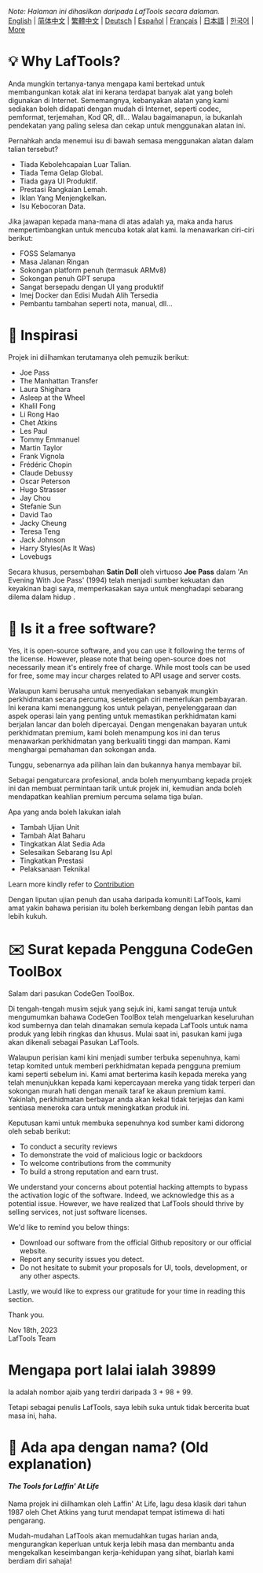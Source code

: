 <i>Note: Halaman ini dihasilkan daripada LafTools secara dalaman.</i> <br/> [English](/docs/en_US/FAQ.md)  |  [简体中文](/docs/zh_CN/FAQ.md)  |  [繁體中文](/docs/zh_HK/FAQ.md)  |  [Deutsch](/docs/de/FAQ.md)  |  [Español](/docs/es/FAQ.md)  |  [Français](/docs/fr/FAQ.md)  |  [日本語](/docs/ja/FAQ.md)  |  [한국어](/docs/ko/FAQ.md) | [More](/docs/) <br/>

# 💡 Why LafTools?

Anda mungkin tertanya-tanya mengapa kami bertekad untuk membangunkan kotak alat ini kerana terdapat banyak alat yang boleh digunakan di Internet. Sememangnya, kebanyakan alatan yang kami sediakan boleh didapati dengan mudah di Internet, seperti codec, pemformat, terjemahan, Kod QR, dll... Walau bagaimanapun, ia bukanlah pendekatan yang paling selesa dan cekap untuk menggunakan alatan ini.

Pernahkah anda menemui isu di bawah semasa menggunakan alatan dalam talian tersebut?

- Tiada Kebolehcapaian Luar Talian.
- Tiada Tema Gelap Global.
- Tiada gaya UI Produktif.
- Prestasi Rangkaian Lemah.
- Iklan Yang Menjengkelkan.
- Isu Kebocoran Data.

Jika jawapan kepada mana-mana di atas adalah ya, maka anda harus mempertimbangkan untuk mencuba kotak alat kami. Ia menawarkan ciri-ciri berikut:

- FOSS Selamanya
- Masa Jalanan Ringan
- Sokongan platform penuh (termasuk ARMv8)
- Sokongan penuh GPT serupa
- Sangat bersepadu dengan UI yang produktif
- Imej Docker dan Edisi Mudah Alih Tersedia
- Pembantu tambahan seperti nota, manual, dll...

# 🎷 Inspirasi

Projek ini diilhamkan terutamanya oleh pemuzik berikut:

- Joe Pass
- The Manhattan Transfer
- Laura Shigihara
- Asleep at the Wheel
- Khalil Fong
- Li Rong Hao
- Chet Atkins
- Les Paul
- Tommy Emmanuel
- Martin Taylor
- Frank Vignola
- Frédéric Chopin
- Claude Debussy
- Oscar Peterson
- Hugo Strasser
- Jay Chou
- Stefanie Sun
- David Tao
- Jacky Cheung
- Teresa Teng
- Jack Johnson
- Harry Styles(As It Was)
- Lovebugs

Secara khusus, persembahan **Satin Doll** oleh virtuoso **Joe Pass** dalam 'An Evening With Joe Pass' (1994) telah menjadi sumber kekuatan dan keyakinan bagi saya, memperkasakan saya untuk menghadapi sebarang dilema dalam hidup .

# 🙋 Is it a free software?

Yes, it is open-source software, and you can use it following the terms of the license. However, please note that being open-source does not necessarily mean it's entirely free of charge. While most tools can be used for free, some may incur charges related to API usage and server costs.

Walaupun kami berusaha untuk menyediakan sebanyak mungkin perkhidmatan secara percuma, sesetengah ciri memerlukan pembayaran. Ini kerana kami menanggung kos untuk pelayan, penyelenggaraan dan aspek operasi lain yang penting untuk memastikan perkhidmatan kami berjalan lancar dan boleh dipercayai. Dengan mengenakan bayaran untuk perkhidmatan premium, kami boleh menampung kos ini dan terus menawarkan perkhidmatan yang berkualiti tinggi dan mampan. Kami menghargai pemahaman dan sokongan anda.

Tunggu, sebenarnya ada pilihan lain dan bukannya hanya membayar bil.

Sebagai pengaturcara profesional, anda boleh menyumbang kepada projek ini dan membuat permintaan tarik untuk projek ini, kemudian anda boleh mendapatkan keahlian premium percuma selama tiga bulan.

Apa yang anda boleh lakukan ialah

- Tambah Ujian Unit
- Tambah Alat Baharu
- Tingkatkan Alat Sedia Ada
- Selesaikan Sebarang Isu Apl
- Tingkatkan Prestasi
- Pelaksanaan Teknikal

Learn more kindly refer to [Contribution](CONTRIBUTION.md)

Dengan liputan ujian penuh dan usaha daripada komuniti LafTools, kami amat yakin bahawa perisian itu boleh berkembang dengan lebih pantas dan lebih kukuh.

# ✉️ Surat kepada Pengguna CodeGen ToolBox

Salam dari pasukan CodeGen ToolBox.

Di tengah-tengah musim sejuk yang sejuk ini, kami sangat teruja untuk mengumumkan bahawa CodeGen ToolBox telah mengeluarkan keseluruhan kod sumbernya dan telah dinamakan semula kepada LafTools untuk nama produk yang lebih ringkas dan khusus. Mulai saat ini, pasukan kami juga akan dikenali sebagai Pasukan LafTools.

Walaupun perisian kami kini menjadi sumber terbuka sepenuhnya, kami tetap komited untuk memberi perkhidmatan kepada pengguna premium kami seperti sebelum ini. Kami amat berterima kasih kepada mereka yang telah menunjukkan kepada kami kepercayaan mereka yang tidak terperi dan sokongan murah hati dengan menaik taraf ke akaun premium kami. Yakinlah, perkhidmatan berbayar anda akan kekal tidak terjejas dan kami sentiasa meneroka cara untuk meningkatkan produk ini.

Keputusan kami untuk membuka sepenuhnya kod sumber kami didorong oleh sebab berikut:

- To conduct a security reviews
- To demonstrate the void of malicious logic or backdoors
- To welcome contributions from the community
- To build a strong reputation and earn trust.

We understand your concerns about potential hacking attempts to bypass the activation logic of the software. Indeed, we acknowledge this as a potential issue. However, we have realized that LafTools should thrive by selling services, not just software licenses.

We'd like to remind you below things:

- Download our software from the official Github repository or our official website.
- Report any security issues you detect.
- Do not hesitate to submit your proposals for UI, tools, development, or any other aspects.

Lastly, we would like to express our gratitude for your time in reading this section.

Thank you.

Nov 18th, 2023  
LafTools Team

# Mengapa port lalai ialah 39899

Ia adalah nombor ajaib yang terdiri daripada 3 + 98 + 99.

Tetapi sebagai penulis LafTools, saya lebih suka untuk tidak bercerita buat masa ini, haha.

# 🌱 Ada apa dengan nama? (Old explanation)

#### _The Tools for Laffin' At Life_

Nama projek ini diilhamkan oleh Laffin' At Life, lagu desa klasik dari tahun 1987 oleh Chet Atkins yang turut mendapat tempat istimewa di hati pengarang.

Mudah-mudahan LafTools akan memudahkan tugas harian anda, mengurangkan keperluan untuk kerja lebih masa dan membantu anda mengekalkan keseimbangan kerja-kehidupan yang sihat, biarlah kami berdiam diri sahaja!
